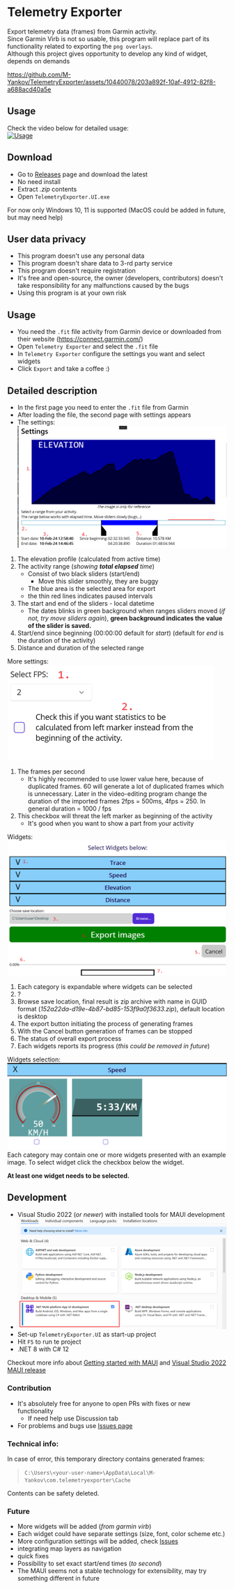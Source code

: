 # Telemetry Exporter

Export telemetry data (frames) from Garmin activity.  
Since Garmin Virb is not so usable, this program will replace part of its functionality related to exporting the `png overlays`.  
Although this project gives opportunity to develop any kind of widget, depends on demands  

<!-- this is uploaded somewhere in github, for some reason it not working when refereced from repository -->
https://github.com/M-Yankov/TelemetryExporter/assets/10440078/203a892f-10af-4912-82f8-a688acd40a5e

## Usage
Check the video below for detailed usage:  
[![Usage](https://github.com/M-Yankov/TelemetryExporter/assets/10440078/7713b733-fca4-47ba-8ce2-e4d64f1feee0)](https://www.youtube.com/watch?v=4XD5BiTeCWI)

## Download
- Go to [Releases](https://github.com/M-Yankov/TelemetryExporter/releases) page and download the latest
- No need install
- Extract _.zip_ contents
- Open `TelemetryExporter.UI.exe`

For now only Windows 10, 11 is supported (MacOS could be added in future, but may need help)

## User data privacy
- This program doesn't use any personal data
- This program doesn't share data to 3-rd party service
- This program doesn't require registration
- It's free and open-source, the owner (developers, contributors) doesn't take responsibility for any malfunctions caused by the bugs
- Using this program is at your own risk

## Usage

- You need the `.fit` file activity from Garmin device or downloaded from their website (https://connect.garmin.com/)
- Open `Telemetry Exporter` and select the `.fit` file
- In `Telemetry Exporter` configure the settings you want and select widgets
- Click `Export` and take a coffee :)

## Detailed description
- In the first page you need to enter the `.fit` file from Garmin
- After loading the file, the second page with settings appears
- The settings:
![settings-1](./Media//Settings-1.png)
1. The elevation profile (calculated from active time)
1. The activity range (_showing **total elapsed** time_)
   - Consist of two black sliders (start/end)
     - Move this slider smoothly, they are buggy
   - The blue area is the selected area for export
   - the thin red lines indicates paused intervals
1. The start and end of the sliders - local datetime
   - The dates blinks in green background when ranges sliders moved (_if not, try move sliders again_), **green background indicates the value of the slider is saved.**
1. Start/end since beginning (00:00:00 default for _start_) (default for _end_ is the duration of the activity)
1. Distance and duration of the selected range

More settings:  
![Settings-2](./Media//Settings-2.png)  

1. The frames per second
   - It's highly recommended to use lower value here, because of duplicated frames. 60 will generate a lot of duplicated frames which is unnecessary.
 Later in the video-editing program change the duration of the imported frames 2fps = 500ms, 4fps = 250. In general duration = 1000 / fps
2. This checkbox will threat the left marker as beginning of the activity
   - It's good when you want to show a part from your activity

Widgets:  
![Settings-3](./Media//Settings-3.png)

1. Each category is expandable where widgets can be selected
1. ?
1. Browse save location, final result is zip archive with name in GUID format (_152a22da-d19e-4b87-bd85-153f9a0f3633.zip_), default location is desktop
1. The export button initiating the process of generating frames
1. With the Cancel button generation of frames can be stopped
1. The status of overall export process
1. Each widgets reports its progress (_this could be removed in future_)

Widgets selection:  
![Settings-4](./Media/Settings-4.png)
Each category may contain one or more widgets presented with an example image. To select widget click the checkbox below the widget.

**At least one widget needs to be selected.**

## Development
- Visual Studio 2022 (_or newer_) with installed tools for MAUI development
- ![img](./Media/vs-workloads.png)
- Set-up `TelemetryExporter.UI` as start-up project
- Hit `F5` to run te project
- .NET 8 with C# 12

Checkout more info about [Getting started with MAUI](https://learn.microsoft.com/en-us/dotnet/maui/get-started/first-app?pivots=devices-windows&view=net-maui-8.0&tabs=vswin) and [Visual Studio 2022 MAUI release](https://devblogs.microsoft.com/dotnet/dotnet-maui-visualstudio-2022-release/)

### Contribution
- It's absolutely free for anyone to open PRs with fixes or new functionality
  - If need help use Discussion tab
- For problems and bugs use [Issues page](https://github.com/M-Yankov/TelemetryExporter/issues)

### Technical info:
In case of error, this temporary directory contains generated frames:
> `C:\Users\<your-user-name>\AppData\Local\M-Yankov\com.telemetryexporter\Cache`

Contents can be safety deleted.

### Future
- More widgets will be added (_from garmin virb_)
- Each widget could have separate settings (size, font, color scheme etc.)
- More configuration settings will be added, check [Issues](https://github.com/M-Yankov/TelemetryExporter/issues)
- integrating map layers as navigation
- quick fixes
- Possibility to set exact start/end times (_to second_)
- The MAUI seems not a stable technology for extensibility, may try something different in future
